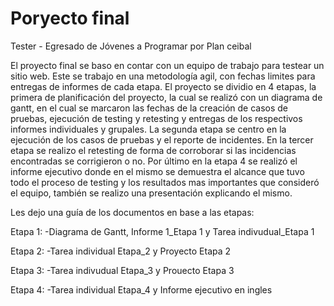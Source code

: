 # Poryecto final
Tester - Egresado de Jóvenes a Programar por Plan ceibal 

El proyecto final se baso en contar con un equipo de trabajo para testear un sitio web. 
Este se trabajo en una metodología agil, con fechas limites para entregas de informes de cada etapa.
El proyecto se dividio en 4 etapas, la primera de planificación del proyecto, la cual se realizó con un diagrama de gantt, en el cual se marcaron las fechas de la creación de casos de pruebas, ejecución de testing y retesting y entregas de los respectivos informes individuales y grupales. 
La segunda etapa se centro en la ejecución de los casos de pruebas y el reporte de incidentes. 
En la tercer etapa se realizo el retesting de forma de corroborar si las incidencias encontradas se corrigieron o no.
Por último en la etapa 4 se realizó el informe ejecutivo donde en el mismo se demuestra el alcance que tuvo todo el proceso de testing y los resultados mas importantes que consideró el equipo, también se realizo una presentación explicando el mismo.

Les dejo una guía de los documentos en base a las etapas:

Etapa 1:
-Diagrama de Gantt, Informe 1_Etapa 1 y Tarea indivudual_Etapa 1

Etapa 2:
-Tarea individual Etapa_2 y Proyecto Etapa 2

Etapa 3:
-Tarea indivudual Etapa_3 y Prouecto Etapa 3

Etapa 4:
-Tarea individual Etapa_4 y Informe ejecutivo en ingles
